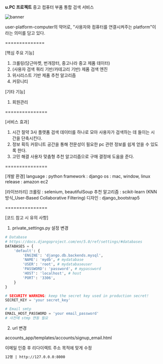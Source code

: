 **u.PC 프로젝트**
중고 컴퓨터 부품 통합 검색 서비스

![banner](https://github.com/2024-SoftwareProject/BE/assets/127396481/a2fe1264-ad49-4134-bb93-0d051345f79c)

user-platform-computer의 약어로,
"사용자와 컴퓨터를 연결시켜주는 platform"이라는 의미를 담고 있다.

==============

[핵심 주요 기능]
1. 크롤링(당근마켓, 번개장터, 중고나라 중고 제품 데이터)
2. (사용자 검색 쿼리 기반/카테고리 기반) 제품 검색 엔진 
3. 위시리스트 기반 제품 추천 알고리즘
4. 커뮤니티 

[기타 기능]
1. 회원관리

===============

[서비스 효과]
1. 시간 절약
   3사 플랫폼 검색 데이터를 하나로 모아 사용자가 검색하는 데 들이는 시간을 단축시킨다.
2. 정보 획득
   커뮤니트 공간을 통해 전문성이 필요한 pc 관련 정보를 쉽게 얻을 수 있도록 한다.
3. 고민 해결
   사용자 맞춤형 추천 알고리즘으로 구매 결정에 도움을 준다.

===============

[개발 환경]
language : python
framework : django
os : mac, window, linux
release : amazon ec2

[라이브러리]
크롤링 : selenium, beautifulSoup
추천 알고리즘 : scikit-learn (KNN방식_User-Based Collaborative Filtering)
디자인 : django_bootstrap5

===============

[코드 참고 시 유의 사항]
1. private_settings.py 설정 변경
```py
# Database
# https://docs.djangoproject.com/en/5.0/ref/settings/#databases
DATABASES = {
    'default': {
        'ENGINE': 'django.db.backends.mysql',
        'NAME': 'mydb', # mydatabase
        'USER': 'root', # mydatabaseuser
        'PASSWORD': 'password', # mypassword
        'HOST': 'localhost', # host
        'PORT': '3306',
    }
}

# SECURITY WARNING: keep the secret key used in production secret!
SECRET_KEY = 'your secret_key'

# Email smtp
EMAIL_HOST_PASSWORD = 'your email_password'
# 사전에 stmp 연동 필요
```

2. url 변경

accounts_app/templates/accounts/signup_email.html

이메일 인증 후 리다이렉트 주소 목적에 맞게 수정
```html
12행 | http://127.0.0.0:8000
```
